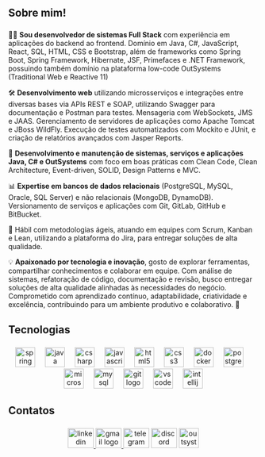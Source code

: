 <h2 align="left">Sobre mim!</h2>

###

<div>
  <p>👨‍💻 <strong>Sou desenvolvedor de sistemas Full Stack</strong> com experiência em aplicações do backend ao frontend. Domínio em Java, C#, JavaScript, React, SQL, HTML, CSS e Bootstrap, além de frameworks como Spring Boot, Spring Framework, Hibernate, JSF, Primefaces e .NET Framework, possuindo também domínio na plataforma low-code OutSystems (Traditional Web e Reactive 11)</p>
  
  <p>🛠️ <strong>Desenvolvimento web</strong> utilizando microsserviços e integrações entre diversas bases via APIs REST e SOAP, utilizando Swagger para documentação e Postman para testes. Mensageria com WebSockets, JMS e JAAS. Gerenciamento de servidores de aplicações como Apache Tomcat e JBoss WildFly. Execução de testes automatizados com Mockito e JUnit, e criação de relatórios avançados com Jasper Reports.</p>

  <p>🚀 <strong>Desenvolvimento e manutenção de sistemas, serviços e aplicações Java, C# e OutSystems</strong> com foco em boas práticas com Clean Code, Clean Architecture, Event-driven, SOLID, Design Patterns e MVC.</p>

  <p>📊 <strong>Expertise em bancos de dados relacionais</strong> (PostgreSQL, MySQL, Oracle, SQL Server) e não relacionais (MongoDB, DynamoDB). Versionamento de serviços e aplicações com Git, GitLab, GitHub e BitBucket.</p>

  <p>🔄 Hábil com metodologias ágeis, atuando em equipes com Scrum, Kanban e Lean, utilizando a plataforma do Jira, para entregar soluções de alta qualidade.</p>

  <p>💡 <strong>Apaixonado por tecnologia e inovação</strong>, gosto de explorar ferramentas, compartilhar conhecimentos e colaborar em equipe. Com análise de sistemas, refatoração de código, documentação e revisão, busco entregar soluções de alta qualidade alinhadas às necessidades do negócio. Comprometido com aprendizado contínuo, adaptabilidade, criatividade e excelência, contribuindo para um ambiente produtivo e colaborativo. 🌟</p>
</div>


###

<h2 align="left">Tecnologias</h2>

###

<div align="center">
  <img src="https://cdn.jsdelivr.net/gh/devicons/devicon/icons/spring/spring-original.svg" height="40" alt="spring logo"  />
  <img width="12" />
  <img src="https://cdn.jsdelivr.net/gh/devicons/devicon/icons/java/java-original.svg" height="40" alt="java logo"  />
  <img width="12" />
  <img src="https://cdn.jsdelivr.net/gh/devicons/devicon/icons/csharp/csharp-original.svg" height="40" alt="csharp logo"  />
  <img width="12" />
  <img src="https://cdn.jsdelivr.net/gh/devicons/devicon/icons/javascript/javascript-original.svg" height="40" alt="javascript logo"  />
  <img width="12" />
  <img src="https://cdn.jsdelivr.net/gh/devicons/devicon/icons/html5/html5-original.svg" height="40" alt="html5 logo"  />
  <img width="12" />
  <img src="https://cdn.jsdelivr.net/gh/devicons/devicon/icons/css3/css3-original.svg" height="40" alt="css3 logo"  />
  <img width="12" />
  <img src="https://cdn.jsdelivr.net/gh/devicons/devicon/icons/docker/docker-original.svg" height="40" alt="docker logo"  />
  <img width="12" />
  <img src="https://cdn.jsdelivr.net/gh/devicons/devicon/icons/postgresql/postgresql-original.svg" height="40" alt="postgresql logo"  />
  <img width="12" />
  <img src="https://cdn.jsdelivr.net/gh/devicons/devicon/icons/microsoftsqlserver/microsoftsqlserver-plain.svg" height="40" alt="microsoftsqlserver logo"  />
  <img width="12" />
  <img src="https://cdn.jsdelivr.net/gh/devicons/devicon/icons/mysql/mysql-original.svg" height="40" alt="mysql logo"  />
  <img width="12" />
  <img src="https://cdn.jsdelivr.net/gh/devicons/devicon/icons/git/git-original.svg" height="40" alt="git logo"  />
  <img width="12" />
  <img src="https://cdn.jsdelivr.net/gh/devicons/devicon/icons/vscode/vscode-original.svg" height="40" alt="vscode logo"  />
  <img width="12" />
  <img src="https://cdn.jsdelivr.net/gh/devicons/devicon/icons/intellij/intellij-original.svg" height="40" alt="intellij logo"  />
</div>

###
<!-- 
<h2 align="left">Stats</h2>

###


<div align="center">
  <img src="https://github-readme-stats.vercel.app/api?username=enzoboto1&hide_title=false&hide_rank=false&show_icons=true&include_all_commits=true&count_private=true&disable_animations=false&theme=dracula&locale=en&hide_border=false&order=1" height="150" alt="stats graph"  />
  <img src="https://github-readme-stats.vercel.app/api/top-langs?username=enzoboto1&locale=en&hide_title=false&layout=compact&card_width=320&langs_count=5&theme=dracula&hide_border=false&order=2" height="150" alt="languages graph"  />
  <img src="https://github-readme-activity-graph.vercel.app/graph?username=enzoboto1&radius=16&theme=react&area=true&order=5" height="300" alt="activity-graph graph"  />
</div>
-->

###

<h2 align="left">Contatos</h2>

###

<div align="center">
  <a href="https://www.linkedin.com/in/enzoboto/" target="_blank">
    <img src="https://raw.githubusercontent.com/maurodesouza/profile-readme-generator/master/src/assets/icons/social/linkedin/default.svg" width="52" height="40" alt="linkedin logo"  />
  </a>
  <a href="enzoboto1.0@gmail.com" target="_blank">
    <img src="https://raw.githubusercontent.com/maurodesouza/profile-readme-generator/master/src/assets/icons/social/gmail/default.svg" width="52" height="40" alt="gmail logo"  />
  </a>
  <img src="https://raw.githubusercontent.com/maurodesouza/profile-readme-generator/master/src/assets/icons/social/telegram/default.svg" width="52" height="40" alt="telegram logo"  />
  <img src="https://raw.githubusercontent.com/maurodesouza/profile-readme-generator/master/src/assets/icons/social/discord/default.svg" width="52" height="40" alt="discord logo"  />
  <img src="https://cdn.jsdelivr.net/gh/devicons/devicon/icons/outsystems/outsystems-original.svg" height="40" alt="outsystems logo" />

</div>

